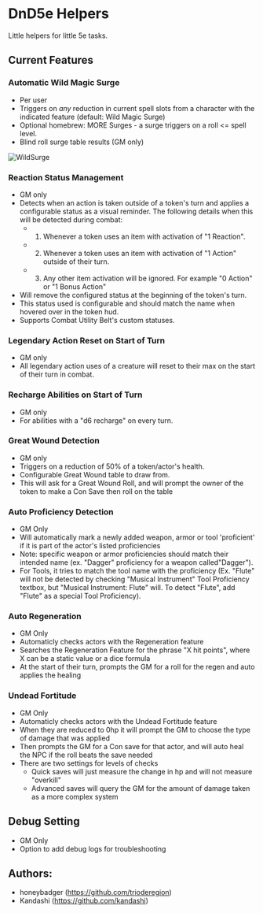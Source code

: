 # DnD5e Helpers
Little helpers for little 5e tasks.

## Current Features

### Automatic Wild Magic Surge
- Per user
- Triggers on *any* reduction in current spell slots from a character with the indicated feature (default: Wild Magic Surge)
- Optional homebrew: MORE Surges - a surge triggers on a roll <= spell level.
- Blind roll surge table results (GM only)

![WildSurge](https://github.com/trioderegion/dnd5e-helpers/raw/master/.github/surge-output.webp)

### Reaction Status Management
- GM only
- Detects when an action is taken outside of a token's turn and applies a configurable status as a visual reminder. The following details when this will be detected during combat:
   - 1) Whenever a token uses an item with activation of "1 Reaction".
   - 2) Whenever a token uses an item with activation of "1 Action" outside of their turn.
   - 3) Any other item activation will be ignored. For example "0 Action" or "1 Bonus Action"
- Will remove the configured status at the beginning of the token's turn.
- This status used is configurable and should match the name when hovered over in the token hud.
- Supports Combat Utility Belt's custom statuses.

### Legendary Action Reset on Start of Turn
- GM only
- All legendary action uses of a creature will reset to their max on the start of their turn in combat.

### Recharge Abilities on Start of Turn
- GM only
- For abilities with a "d6 recharge" on every turn.

### Great Wound Detection
- GM only
- Triggers on a reduction of 50% of a token/actor's health.
- Configurable Great Wound table to draw from.
- This will ask for a Great Wound Roll, and will prompt the owner of the token to make a Con Save then roll on the table

### Auto Proficiency Detection
- GM Only
- Will automatically mark a newly added weapon, armor or tool 'proficient' if it is part of the actor's listed proficiencies
- Note: specific weapon or armor proficiencies should match their intended name (ex. "Dagger" proficiency for a weapon called"Dagger").
- For Tools, it tries to match the tool name with the proficiency (Ex. "Flute" will not be detected by checking "Musical Instrument" Tool Proficiency textbox, but "Musical Instrument: Flute" will. To detect "Flute", add "Flute" as a special Tool Proficiency).

### Auto Regeneration
- GM Only
- Automaticly checks actors with the Regeneration feature
- Searches the Regeneration Feature for the phrase "X hit points", where X can be a static value or a dice formula
- At the start of their turn, prompts the GM for a roll for the regen and auto applies the healing

### Undead Fortitude
- GM Only
- Automaticly checks actors with the Undead Fortitude feature
- When they are reduced to 0hp it will prompt the GM to choose the type of damage that was applied
- Then prompts the GM for a Con save for that actor, and will auto heal the NPC if the roll beats the save needed
- There are two settings for levels of checks
    - Quick saves will just measure the change in hp and will not measure "overkill"
    - Advanced saves will query the GM for the amount of damage taken as a more complex system

## Debug Setting
- GM Only
- Option to add debug logs for troubleshooting

## Authors:
- honeybadger (https://github.com/trioderegion)
- Kandashi (https://github.com/kandashi)
